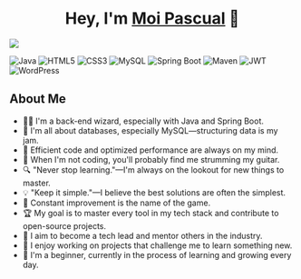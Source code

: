 <div align="center">
<h1 align="center">Hey, I'm <a href="https://github.com/moipascual">Moi Pascual</a> 👋</h1>
</div>
<img src="https://i.imgur.com/dGJJJtZ.png">

![Java](https://img.shields.io/badge/Java-ED8B00?style=for-the-badge&logo=java&logoColor=white)
![HTML5](https://img.shields.io/badge/HTML5-E34F26?style=for-the-badge&logo=html5&logoColor=white)
![CSS3](https://img.shields.io/badge/CSS3-1572B6?style=for-the-badge&logo=css3&logoColor=white)
![MySQL](https://img.shields.io/badge/MySQL-4479A1?style=for-the-badge&logo=mysql&logoColor=white)
![Spring Boot](https://img.shields.io/badge/Spring_Boot-6DB33F?style=for-the-badge&logo=spring-boot&logoColor=white)
![Maven](https://img.shields.io/badge/Maven-C71A36?style=for-the-badge&logo=apache-maven&logoColor=white)
![JWT](https://img.shields.io/badge/JWT-000000?style=for-the-badge&logo=JSON%20web%20tokens&logoColor=white)
![WordPress](https://img.shields.io/badge/WordPress-21759B?style=for-the-badge&logo=wordpress&logoColor=white)

## About Me

- 👨‍💻 I'm a back-end wizard, especially with Java and Spring Boot.
- 💾 I'm all about databases, especially MySQL—structuring data is my jam.
- 🚀 Efficient code and optimized performance are always on my mind.
- 🎸 When I'm not coding, you'll probably find me strumming my guitar.
- 🔍 "Never stop learning."—I'm always on the lookout for new things to master.
- 💡 "Keep it simple."—I believe the best solutions are often the simplest.
- 🌱 Constant improvement is the name of the game.
- 🏆 My goal is to master every tool in my tech stack and contribute to open-source projects.
- 🧠 I aim to become a tech lead and mentor others in the industry.
- 🎯 I enjoy working on projects that challenge me to learn something new.
- 🌟 I'm a beginner, currently in the process of learning and growing every day.
<br>
